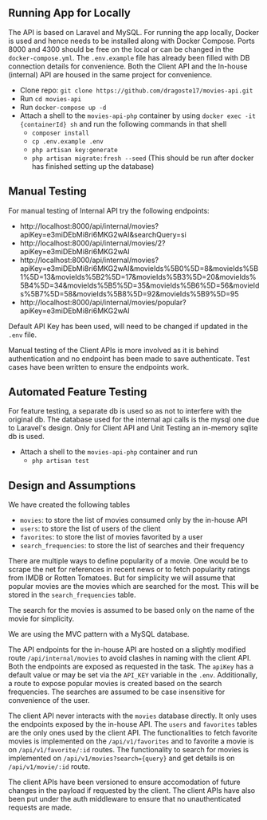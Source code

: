## Running App for Locally

The API is based on Laravel and MySQL.
For running the app locally, Docker is used and hence needs to be installed along with Docker Compose.
Ports 8000 and 4300 should be free on the local or can be changed in the `docker-compose.yml`.
The `.env.example` file has already been filled with DB connection details for convenience.
Both the Client API and the In-house (internal) API are housed in the same project for convenience.

-   Clone repo: `git clone https://github.com/dragoste17/movies-api.git`
-   Run `cd movies-api`
-   Run `docker-compose up -d`
-   Attach a shell to the `movies-api-php` container by using `docker exec -it {containerId} sh` and run the following commands in that shell
    -   `composer install`
    -   `cp .env.example .env`
    -   `php artisan key:generate`
    -   `php artisan migrate:fresh --seed` (This should be run after docker has finished setting up the database)

## Manual Testing

For manual testing of Internal API try the following endpoints:

-   http://localhost:8000/api/internal/movies?apiKey=e3miDEbMi8ri6MKG2wAI&searchQuery=si
-   http://localhost:8000/api/internal/movies/2?apiKey=e3miDEbMi8ri6MKG2wAI
-   http://localhost:8000/api/internal/movies?apiKey=e3miDEbMi8ri6MKG2wAI&movieIds%5B0%5D=8&movieIds%5B1%5D=13&movieIds%5B2%5D=17&movieIds%5B3%5D=20&movieIds%5B4%5D=34&movieIds%5B5%5D=35&movieIds%5B6%5D=56&movieIds%5B7%5D=58&movieIds%5B8%5D=92&movieIds%5B9%5D=95
-   http://localhost:8000/api/internal/movies/popular?apiKey=e3miDEbMi8ri6MKG2wAI

Default API Key has been used, will need to be changed if updated in the `.env` file.

Manual testing of the Client APIs is more involved as it is behind authentication and no endpoint has been made to save authenticate.
Test cases have been written to ensure the endpoints work.

## Automated Feature Testing

For feature testing, a separate db is used so as not to interfere with the original db.
The database used for the internal api calls is the mysql one due to Laravel's design.
Only for Client API and Unit Testing an in-memory sqlite db is used.

-   Attach a shell to the `movies-api-php` container and run
    -   `php artisan test`

## Design and Assumptions

We have created the following tables

-   `movies`: to store the list of movies consumed only by the in-house API
-   `users`: to store the list of users of the client
-   `favorites`: to store the list of movies favorited by a user
-   `search_frequencies`: to store the list of searches and their frequency

There are multiple ways to define popularity of a movie.
One would be to scrape the net for references in recent news or to fetch popularity ratings from IMDB or Rotten Tomatoes.
But for simplicity we will assume that popular movies are the movies which are searched for the most.
This will be stored in the `search_frequencies` table.

The search for the movies is assumed to be based only on the name of the movie for simplicity.

We are using the MVC pattern with a MySQL database.

The API endpoints for the in-house API are hosted on a slightly modified route `/api/internal/movies` to avoid clashes in naming with the client API.
Both the endpoints are exposed as requested in the task. The `apiKey` has a default value or may be set via the `API_KEY` variable in the `.env`.
Additionally, a route to expose popular movies is created based on the search frequencies.
The searches are assumed to be case insensitive for convenience of the user.

The client API never interacts with the `movies` database directly. It only uses the endpoints exposed by the in-house API.
The `users` and `favorites` tables are the only ones used by the client API.
The functionalities to fetch favorite movies is implemented on the `/api/v1/favorites` and to favorite a movie is on `/api/v1/favorite/:id` routes.
The functionality to search for movies is implemented on `/api/v1/movies?search={query}` and get details is on `/api/v1/movie/:id` route.

The client APIs have been versioned to ensure accomodation of future changes in the payload if requested by the client.
The client APIs have also been put under the auth middleware to ensure that no unauthenticated requests are made.
